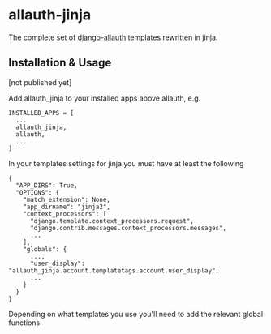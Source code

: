 # allauth-jinja
The complete set of [django-allauth](https://github.com/pennersr/django-allauth) templates rewritten in jinja.

## Installation & Usage
[not published yet]

Add allauth_jinja to your installed apps above allauth, e.g.
```
INSTALLED_APPS = [
  ...
  allauth_jinja,
  allauth,
  ...
]
```

In your templates settings for jinja you must have at least the following
```
{
  "APP_DIRS": True,
  "OPTIONS": {
    "match_extension": None,
    "app_dirname": "jinja2",
    "context_processors": [
      "django.template.context_processors.request",
      "django.contrib.messages.context_processors.messages",
      ...
    ],
    "globals": {
      ...,
      "user_display": "allauth_jinja.account.templatetags.account.user_display",
      ...
    }
  }
}
```

Depending on what templates you use you'll need to add the relevant global functions.
